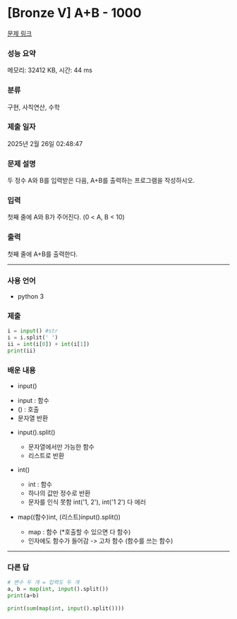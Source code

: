 # [Bronze V] A+B - 1000 

[문제 링크](https://www.acmicpc.net/problem/1000) 

### 성능 요약

메모리: 32412 KB, 시간: 44 ms

### 분류

구현, 사칙연산, 수학

### 제출 일자

2025년 2월 26일 02:48:47

### 문제 설명

<p>두 정수 A와 B를 입력받은 다음, A+B를 출력하는 프로그램을 작성하시오.</p>

### 입력 

 <p>첫째 줄에 A와 B가 주어진다. (0 < A, B < 10)</p>

### 출력 

 <p>첫째 줄에 A+B를 출력한다.</p>

---

### 사용 언어
* python 3

### 제출
```python
i = input() #str
i = i.split(' ')
ii = int(i[0]) + int(i[1])
print(ii)
```

### 배운 내용
* input() <br>
 - input : 함수
 - () : 호출
 - 문자열 반환
* input().split() <br>
  - 문자열에서만 가능한 함수
  - 리스트로 반환
* int() <br>
  - int : 함수
  - 하나의 값만 정수로 반환
  - 문자를 인식 못함 int('1, 2'), int('1 2') 다 에러
    
* map((함수)int, (리스트)input().split()) <br>
  - map : 함수 (*호출할 수 있으면 다 함수)
  - 인자에도 함수가 들어감 -> 고차 함수 (함수를 쓰는 함수)
 
---

### 다른 답
```python
# 변수 두 개 = 입력도 두 개
a, b = map(int, input().split())
print(a+b)
```

```python
print(sum(map(int, input().split())))
```
